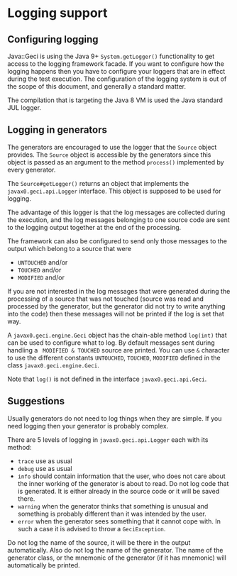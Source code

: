 # Logging support

## Configuring logging

Java::Geci is using the Java 9+ `System.getLogger()` functionality to
get access to the logging framework facade. If you want to configure how
the logging happens then you have to configure your loggers that are in
effect during the test execution. The configuration of the logging
system is out of the scope of this document, and generally a standard
matter.

The compilation that is targeting the Java 8 VM is used the Java standard
JUL logger.

## Logging in generators

The generators are encouraged to use the logger that the `Source` object
provides. The `Source` object is accessible by the generators since this
object is passed as an argument to the method `process()` implemented
by every generator.

The `Source#getLogger()` returns an object that implements the
`javax0.geci.api.Logger` interface. This object is supposed to be used
for logging.

The advantage of this logger is that the log messages are collected
during the execution, and the log messages belonging to one source code
are sent to the logging output together at the end of the processing.

The framework can also be configured to send only those messages to the
output which belong to a source that were

* `UNTOUCHED` and/or
* `TOUCHED` and/or
* `MODIFIED` and/or

If you are not interested in the log messages that were generated during
the processing of a source that was not touched (source was read and
processed by the generator, but the generator did not try to write
anything into the code) then these messages will not be printed if the
log is set that way.

A `javax0.geci.engine.Geci` object has the chain-able method `log(int)`
that can be used to configure what to log. By default messages sent
during handling a ` MODIFIED & TOUCHED` source are printed. You can use
`&` character to use the different constants `UNTOUCHED`, `TOUCHED`,
`MODIFIED` defined in the class `javax0.geci.engine.Geci`.

Note that `log()` is not defined in the interface
`javax0.geci.api.Geci`.

## Suggestions

Usually generators do not need to log things when they are simple. If
you need logging then your generator is probably complex.

There are 5 levels of logging in `javax0.geci.api.Logger` each with its
method:

* `trace` use as usual
* `debug` use as usual
* `info` should contain information that the user, who does not care
  about the inner working of the generator is about to read. Do not log
  code that is generated. It is either already in the source code or it
  will be saved there.
* `warning` when the generator thinks that something is unusual and
  something is probably different than it was intended by the user.
* `error` when the generator sees something that it cannot cope with. In
  such a case it is advised to throw a `GeciException`.

Do not log the name of the source, it will be there in the output
automatically. Also do not log the name of the generator. The name of
the generator class, or the mnemonic of the generator (if it has
mnemonic) will automatically be printed.